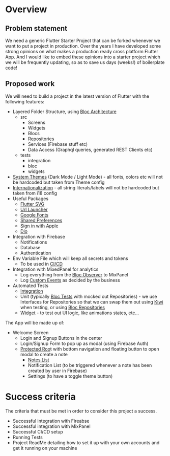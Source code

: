 # Overview

## Problem statement

We need a generic Flutter Starter Project that can be forked whenever we want to put a project in production.  Over the years I have developed some strong opinions on what makes a production ready cross platform Flutter App.  And I would like to embed these opinions into a starter project which we will be frequently updating, so as to save us days (weeks!) of boilerplate code!

## Proposed work

We will need to build a project in the latest version of Flutter with the following features:

- Layered Folder Structure, using [Bloc Architecture](https://bloclibrary.dev/#/architecture)
    - src
        - Screens
        - Widgets
        - Blocs
        - Repositories
        - Services (Firebase stuff etc)
        - Data Access (Graphql queries, generated REST Clients etc)
    - tests
        - integration
        - bloc
        - widgets
- [System Themes](https://stackoverflow.com/questions/60232070/how-to-implement-dark-mode-in-flutter) (Dark Mode / Light Mode) - all fonts, colors etc will not be hardcoded but taken from Theme config
- [Internationalization](https://flutter.dev/docs/development/accessibility-and-localization/internationalization) - all string literals/labels will not be hardcoded but taken from i18 config
- Useful Packages
    - [Flutter SVG](https://pub.dev/packages/flutter_svg)
    - [Url Launcher](https://pub.dev/packages/url_launcher)
    - [Google Fonts](https://pub.dev/packages/google_fonts)
    - [Shared Preferences](https://pub.dev/packages/google_fonts)
    - [Sign in with Apple](https://pub.dev/packages/sign_in_with_apple)
    - [Dio](https://pub.dev/packages/dio)
- Integration with Firebase
    - Notifications
    - Database
    - Authentication
- Env Variable File which will keep all secrets and tokens
    - To be used in [CI/CD](https://docs.codemagic.io/building/environment-variables/)
- Integration with MixedPanel for analytics
    - Log everything from the [Bloc Observer](https://bloclibrary.dev/#/fluttertodostutorial?id=bloc-observer) to MixPanel
    - Log [Custom Events](https://mixpanel.com/blog/introducing-custom-events/) as decided by the business
- Automated Tests
    - [Integration](https://www.youtube.com/watch?v=izajHHFSa8o)
    - Unit (typically [Bloc Tests](https://bloclibrary.dev/#/testing) with mocked out Repositories) - we use Interfaces for Repositories so that we can swap them out using [Kiwi](https://pub.dev/packages/kiwi) when testing, or using [Bloc Repositories](https://bloclibrary.dev/#/architecture?id=repository)
    - [Widget](https://flutter.dev/docs/cookbook/testing/widget/introduction) - to test out UI logic, like animations states, etc...

The App will be made up of:

- Welcome Screen
    - Login and Signup Buttons in the center
    - Login/Signup Form to pop up as modal (using Firebase Auth)
    - [Protected Roo](https://bloclibrary.dev/#/flutterlogintutorial)t with bottom navigation and floating button to open modal to create a note
        - [Notes List](https://bloclibrary.dev/#/fluttertodostutorial)
        - Notification List (to be triggered whenever a note has been created by user in Firebase)
        - Settings (to have a toggle theme button)

# Success criteria

The criteria that must be met in order to consider this project a success. 

- Successful integration with Fireabse
- Successful integration with MixPanel
- Successful CI/CD setup
- Running Tests
- Project ReadMe detailing how to set it up with your own accounts and get it running on your machine